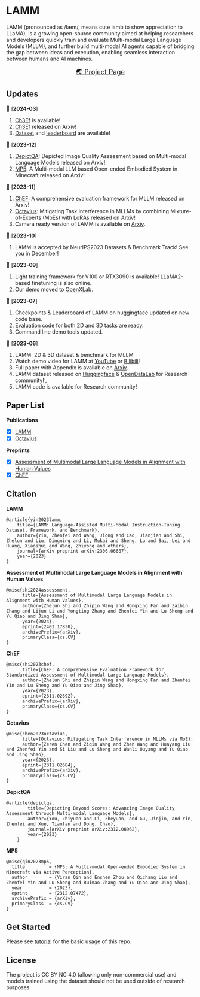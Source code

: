 # LAMM

LAMM (pronounced as /læm/, means cute lamb to show appreciation to LLaMA), is a growing open-source community aimed at helping researchers and developers quickly train and evaluate Multi-modal Large Language Models (MLLM), and further build multi-modal AI agents capable of bridging the gap between ideas and execution, enabling seamless interaction between humans and AI machines.

<p align="center">
    <font size='4'>
    <a href="https://openlamm.github.io/" target="_blank">🌏 Project Page</a>
    </font>
</p>

## Updates 
📆 [**2024-03**] 
1. [Ch3Ef](https://openlamm.github.io/ch3ef/) is available!
2. [Ch3Ef](https://arxiv.org/abs/2403.17830) released on Arxiv!
3. [Dataset](https://huggingface.co/datasets/openlamm/Ch3Ef) and [leaderboard](https://openlamm.github.io/ch3ef/leaderboard.html) are available!

📆 [**2023-12**] 
1. [DepictQA](https://arxiv.org/abs/2312.08962): Depicted Image Quality Assessment based on Multi-modal Language Models released on Arxiv!
2. [MP5](https://arxiv.org/abs/2312.07472): A Multi-modal LLM based Open-ended Embodied System in Minecraft released on Arxiv!

📆 [**2023-11**] 

1. [ChEF](https://openlamm.github.io/paper_list/ChEF): A comprehensive evaluation framework for MLLM released on Arxiv!
2. [Octavius](https://openlamm.github.io/paper_list/Octavius): Mitigating Task Interference in MLLMs by combining Mixture-of-Experts (MoEs) with LoRAs released on Arxiv!
3. Camera ready version of LAMM is available on [Arxiv](https://arxiv.org/abs/2306.06687).

📆 [**2023-10**]
1. LAMM is accepted by NeurIPS2023 Datasets & Benchmark Track! See you in December!

📆 [**2023-09**]
1. Light training framework for V100 or RTX3090 is available! LLaMA2-based finetuning is also online.
2. Our demo moved to <a href="https://openxlab.org.cn/apps/detail/LAMM/LAMM" target="_blank">OpenXLab</a>.

📆 [**2023-07**]
1.  Checkpoints & Leaderboard of LAMM on huggingface updated on new code base.
2.  Evaluation code for both 2D and 3D tasks are ready.
3.  Command line demo tools updated.

📆 [**2023-06**]
1. LAMM: 2D & 3D dataset & benchmark for MLLM
2. Watch demo video for LAMM at <a href="https://www.youtube.com/watch?v=M7XlIe8hhPk" target="_blank">YouTube</a> or <a href="https://www.bilibili.com/video/BV1kN411D7kt/" target="_blank">Bilibili</a>!
3. Full paper with Appendix is available on <a href="https://arxiv.org/abs/2306.06687" target="_blank">Arxiv</a>.
4. LAMM dataset released on <a href="https://huggingface.co/datasets/openlamm/LAMM_Dataset" target="_blank">Huggingface</a> & <a href="https://opendatalab.com/LAMM/LAMM" target="_blank">OpenDataLab</a> for Research community!',
5. LAMM code is available for Research community!


## Paper List
**Publications**

- [x] [LAMM](https://openlamm.github.io/paper_list/LAMM)
- [x] [Octavius](https://openlamm.github.io/paper_list/Octavius)

**Preprints**
- [x] [Assessment of Multimodal Large Language Models in Alignment with Human Values](https://openlamm.github.io/ch3ef/)
- [x] [ChEF](https://openlamm.github.io/paper_list/ChEF)

## Citation
**LAMM**

```
@article{yin2023lamm,
    title={LAMM: Language-Assisted Multi-Modal Instruction-Tuning Dataset, Framework, and Benchmark},
    author={Yin, Zhenfei and Wang, Jiong and Cao, Jianjian and Shi, Zhelun and Liu, Dingning and Li, Mukai and Sheng, Lu and Bai, Lei and Huang, Xiaoshui and Wang, Zhiyong and others},
    journal={arXiv preprint arXiv:2306.06687},
    year={2023}
}
```

**Assessment of Multimodal Large Language Models in Alignment with Human Values**

```
@misc{shi2024assessment,
      title={Assessment of Multimodal Large Language Models in Alignment with Human Values}, 
      author={Zhelun Shi and Zhipin Wang and Hongxing Fan and Zaibin Zhang and Lijun Li and Yongting Zhang and Zhenfei Yin and Lu Sheng and Yu Qiao and Jing Shao},
      year={2024},
      eprint={2403.17830},
      archivePrefix={arXiv},
      primaryClass={cs.CV}
}
```

**ChEF**

```
@misc{shi2023chef,
      title={ChEF: A Comprehensive Evaluation Framework for Standardized Assessment of Multimodal Large Language Models}, 
      author={Zhelun Shi and Zhipin Wang and Hongxing Fan and Zhenfei Yin and Lu Sheng and Yu Qiao and Jing Shao},
      year={2023},
      eprint={2311.02692},
      archivePrefix={arXiv},
      primaryClass={cs.CV}
}
```

**Octavius**

```
@misc{chen2023octavius,
      title={Octavius: Mitigating Task Interference in MLLMs via MoE}, 
      author={Zeren Chen and Ziqin Wang and Zhen Wang and Huayang Liu and Zhenfei Yin and Si Liu and Lu Sheng and Wanli Ouyang and Yu Qiao and Jing Shao},
      year={2023},
      eprint={2311.02684},
      archivePrefix={arXiv},
      primaryClass={cs.CV}
}
```

**DepictQA**

```
@article{depictqa,
        title={Depicting Beyond Scores: Advancing Image Quality Assessment through Multi-modal Language Models},
        author={You, Zhiyuan and Li, Zheyuan, and Gu, Jinjin, and Yin, Zhenfei and Xue, Tianfan and Dong, Chao},
        journal={arXiv preprint arXiv:2312.08962},
        year={2023}
    }
```

**MP5**

```
@misc{qin2023mp5,
  title         = {MP5: A Multi-modal Open-ended Embodied System in Minecraft via Active Perception}, 
  author        = {Yiran Qin and Enshen Zhou and Qichang Liu and Zhenfei Yin and Lu Sheng and Ruimao Zhang and Yu Qiao and Jing Shao},
  year          = {2023},
  eprint        = {2312.07472},
  archivePrefix = {arXiv},
  primaryClass  = {cs.CV}
}
```


## Get Started
Please see [tutorial](https://openlamm.github.io/tutorial) for the basic usage of this repo.

## License 

The project is CC BY NC 4.0 (allowing only non-commercial use) and models trained using the dataset should not be used outside of research purposes.